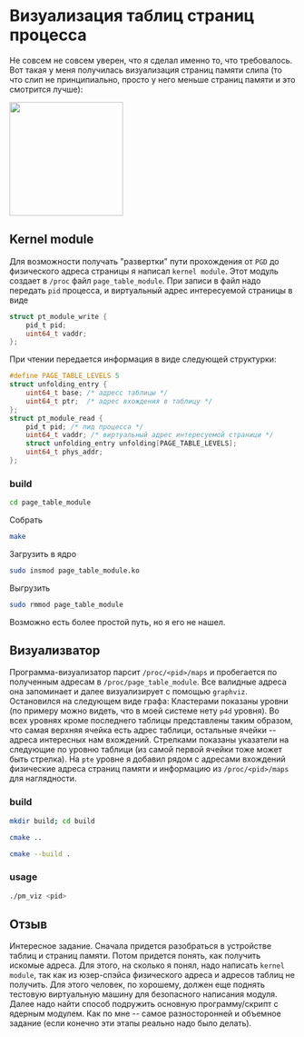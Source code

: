 # Визуализация таблиц страниц процесса

Не совсем не совсем уверен, что я сделал именно то, что требовалось. Вот такая у меня получилась визуализация страниц памяти слипа (то что слип не принципиально, просто у него меньше страниц памяти и это смотрится лучше): 

<img src="https://image-url.type" width="200" height="200"/>

## Kernel module

Для возможности получать "развертки" пути прохождения от `PGD` до физического адреса страницы я написал `kernel module`. Этот модуль создает в `/proc` файл `page_table_module`.
При записи в файл надо передать `pid` процесса, и виртуальный адрес интересуемой страницы в виде
```c
struct pt_module_write {
	pid_t pid;
	uint64_t vaddr;
};
```
При чтении передается информация в виде следующей структурки:
```c
#define PAGE_TABLE_LEVELS 5
struct unfolding_entry {
	uint64_t base; /* адресс таблицы */
	uint64_t ptr;  /* адрес вхождения в таблицу */
};
struct pt_module_read {
	pid_t pid; /* пид процесса */
	uint64_t vaddr; /* виртуальный адрес интересуемой страници */
	struct unfolding_entry unfolding[PAGE_TABLE_LEVELS];
	uint64_t phys_addr;
};
```

### build

```bash
cd page_table_module
```
Собрать
```bash
make
```
Загрузить в ядро
```bash
sudo insmod page_table_module.ko
```
Выгрузить
```bash
sudo rmmod page_table_module
```

Возможно есть более простой путь, но я его не нашел.

## Визуализватор

Программа-визуализатор парсит `/proc/<pid>/maps` и пробегается по полученным адресам в `/proc/page_table_module`.
Все валидные адреса она запоминает и далее визуализирует с помощью `graphviz`.
Остановился на следующем виде графа:
Кластерами показаны уровни (по примеру можно видеть, что в моей системе нету `p4d` уровня).
Во всех уровнях кроме последнего таблицы представлены таким образом, что самая верхняя ячейка есть адрес таблици, остальные ячейки -- адреса интересных нам вхождений. Стрелками показаны указатели на следующие по уровню таблици (из самой первой ячейки тоже может быть стрелка).
На `pte` уровне я добавил рядом с адресами вхождений физические адреса страниц памяти и информацию из `/proc/<pid>/maps` для наглядности.

### build

```bash
mkdir build; cd build
```
```bash
cmake ..
```
```bash
cmake --build .
```

### usage

```bash
./pm_viz <pid>
```

## Отзыв

Интересное задание. Сначала придется разобраться в устройстве таблиц и страниц памяти. Потом придется понять, как получить искомые адреса. Для этого, на сколько я понял, надо написать `kernel module`, так как из юзер-спэйса физического адреса и адресов таблиц не получить. Для этого человек, по хорошему, должен еще поднять тестовую виртуальную машину для безопасного написания модуля. Далее надо найти способ подружить основную программу/скрипт с ядерным модулем.
Как по мне -- самое разносторонней и объемное задание (если конечно эти этапы реально надо было делать).

